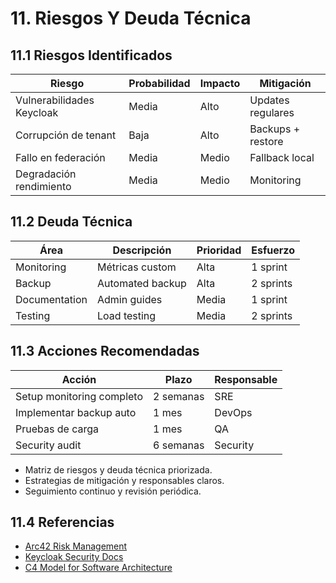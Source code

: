 # 11. Riesgos Y Deuda Técnica

## 11.1 Riesgos Identificados

| Riesgo                    | Probabilidad | Impacto | Mitigación           |
|---------------------------|--------------|---------|----------------------|
| Vulnerabilidades Keycloak | Media        | Alto    | Updates regulares    |
| Corrupción de tenant      | Baja         | Alto    | Backups + restore    |
| Fallo en federación       | Media        | Medio   | Fallback local       |
| Degradación rendimiento   | Media        | Medio   | Monitoring           |

## 11.2 Deuda Técnica

| Área           | Descripción         | Prioridad | Esfuerzo |
|----------------|---------------------|-----------|----------|
| Monitoring     | Métricas custom     | Alta      | 1 sprint |
| Backup         | Automated backup    | Alta      | 2 sprints|
| Documentation  | Admin guides        | Media     | 1 sprint |
| Testing        | Load testing        | Media     | 2 sprints|

## 11.3 Acciones Recomendadas

| Acción                    | Plazo      | Responsable |
|---------------------------|------------|-------------|
| Setup monitoring completo | 2 semanas  | SRE         |
| Implementar backup auto   | 1 mes      | DevOps      |
| Pruebas de carga          | 1 mes      | QA          |
| Security audit            | 6 semanas  | Security    |

- Matriz de riesgos y deuda técnica priorizada.
- Estrategias de mitigación y responsables claros.
- Seguimiento continuo y revisión periódica.

## 11.4 Referencias

- [Arc42 Risk Management](https://docs.arc42.org/section-11/)
- [Keycloak Security Docs](https://www.keycloak.org/docs/latest/server_admin/#security)
- [C4 Model for Software Architecture](https://c4model.com/)
